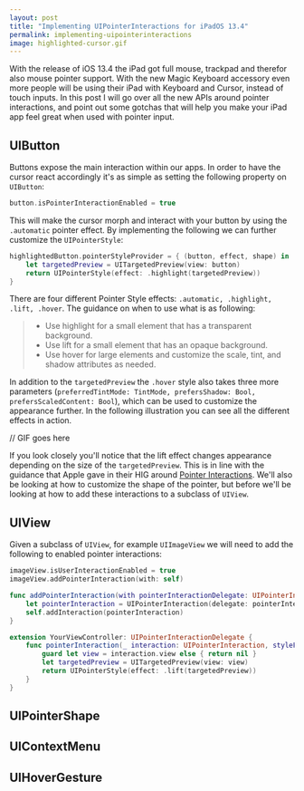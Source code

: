 ```yaml
---
layout: post
title: "Implementing UIPointerInteractions for iPadOS 13.4"
permalink: implementing-uipointerinteractions
image: highlighted-cursor.gif
---
```


With the release of iOS 13.4 the iPad got full mouse, trackpad and therefor also mouse pointer support. With the new Magic Keyboard accessory even more people will be using their iPad with Keyboard and Cursor, instead of touch inputs. In this post I will go over all the new APIs around pointer interactions, and point out some gotchas that will help you make your iPad app feel great when used with pointer input.

## UIButton
Buttons expose the main interaction within our apps. In order to have the cursor react accordingly it's as simple as setting the following property on `UIButton`:
```swift
button.isPointerInteractionEnabled = true
```

This will make the cursor morph and interact with your button by using the `.automatic` pointer effect. By implementing the following we can further customize the `UIPointerStyle`:

```swift
highlightedButton.pointerStyleProvider = { (button, effect, shape) in
    let targetedPreview = UITargetedPreview(view: button)
    return UIPointerStyle(effect: .highlight(targetedPreview))
}
```
There are four different Pointer Style effects: `.automatic, .highlight, .lift, .hover`. The guidance on when to use what is as following:

>- Use highlight for a small element that has a transparent background.  
>- Use lift for a small element that has an opaque background.  
>- Use hover for large elements and customize the scale, tint, and shadow attributes as needed.

In addition to the `targetedPreview` the `.hover` style also takes three more parameters (`preferredTintMode: TintMode, prefersShadow: Bool, prefersScaledContent: Bool`), which can be used to customize the appearance further. In the following illustration you can see all the different effects in action.

// GIF goes here

If you look closely you'll notice that the lift effect changes appearance depending on the size of the `targetedPreview`. This is in line with the guidance that Apple gave in their HIG around [Pointer Interactions](https://developer.apple.com/design/human-interface-guidelines/ios/user-interaction/pointers/). We'll also be looking at how to customize the shape of the pointer, but before we'll be looking at how to add these interactions to a subclass of `UIView`.

## UIView
Given a subclass of `UIView`, for example `UIImageView` we will need to add the following to enabled pointer interactions:
```swift
imageView.isUserInteractionEnabled = true
imageView.addPointerInteraction(with: self)
```

```swift
func addPointerInteraction(with pointerInteractionDelegate: UIPointerInteractionDelegate) {
    let pointerInteraction = UIPointerInteraction(delegate: pointerInteractionDelegate)
    self.addInteraction(pointerInteraction)
}
```

```swift
extension YourViewController: UIPointerInteractionDelegate {
    func pointerInteraction(_ interaction: UIPointerInteraction, styleFor region: UIPointerRegion) -> UIPointerStyle? {
        guard let view = interaction.view else { return nil }
        let targetedPreview = UITargetedPreview(view: view)
        return UIPointerStyle(effect: .lift(targetedPreview))
    }
}
```



## UIPointerShape

## UIContextMenu

## UIHoverGesture